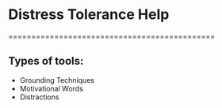 # Distress Tolerance Help
=============================================
## Types of tools:
- Grounding Techniques
- Motivational Words
- Distractions